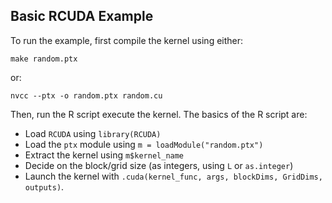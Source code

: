 ## Basic RCUDA Example

To run the example, first compile the kernel using either:

	make random.ptx

or:

	nvcc --ptx -o random.ptx random.cu


Then, run the R script execute the kernel. The basics of the R script are:

+ Load `RCUDA` using `library(RCUDA)`
+ Load the `ptx` module using `m = loadModule("random.ptx")`
+ Extract the kernel using `m$kernel_name`
+ Decide on the block/grid size (as integers, using `L` or `as.integer`)
+ Launch the kernel with `.cuda(kernel_func, args, blockDims, GridDims, outputs)`.


